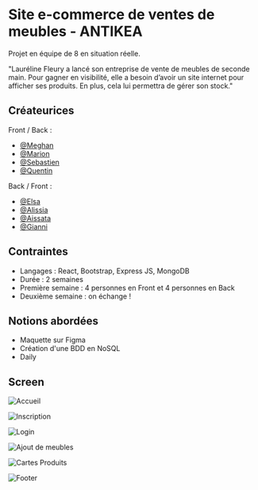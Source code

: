 
# Site e-commerce de ventes de meubles - ANTIKEA

Projet en équipe de 8 en situation réelle. 

"Lauréline Fleury a lancé son entreprise de vente de meubles de seconde main. Pour gagner en visibilité, elle a besoin d’avoir un site internet pour afficher ses produits. En plus, cela lui permettra de gérer son stock."

## Créateurices

Front / Back :

- [@Meghan](https://www.github.com/ArayaMegh)
- [@Marion](https://www.github.com/MarionLpz)
- [@Sebastien](https://github.com/SebFoodJ)
- [@Quentin](https://github.com/LPF-Quentin)

Back / Front : 

- [@Elsa](https://wwww.github.com/elsacatoire)
- [@Alissia](https://github.com/AlissiaLR)
- [@Aissata](https://github.com/daissatayoro)
- [@Gianni](https://github.com/accardigianni)


## Contraintes

- Langages : React,  Bootstrap, Express JS, MongoDB
- Durée : 2 semaines
- Première semaine : 4 personnes en Front et 4 personnes en Back
- Deuxième semaine : on échange !

## Notions abordées

- Maquette sur Figma
- Création d'une BDD en NoSQL
- Daily

## Screen

![Accueil](https://github.com/adatechschool/back-endProjetAntikea/assets/123969080/631e745c-7623-4bb7-841f-a53bd806088b)

![Inscription](https://github.com/adatechschool/front-endProjetAntikea/assets/123969080/b7f12b1a-7c16-4bc9-94f2-4797dbfe0b1a)

![Login](https://github.com/adatechschool/back-endProjetAntikea/assets/123969080/e84d494e-3afe-427a-81ba-930b06365807)

![Ajout de meubles](https://github.com/adatechschool/back-endProjetAntikea/assets/123969080/38bb9284-2a04-4d3a-9ce3-4e5cee261474)

![Cartes Produits](https://github.com/adatechschool/back-endProjetAntikea/assets/123969080/4718cdc3-009a-4aec-8ad5-41783e244a46)

![Footer](https://github.com/adatechschool/back-endProjetAntikea/assets/123969080/743ee7cb-f705-4d22-a00b-85d2026d5c1d)
